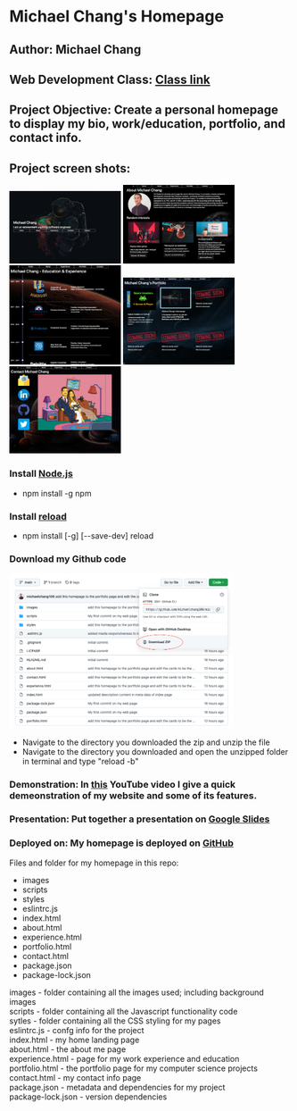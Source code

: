 # Michael Chang's Homepage

## Author: Michael Chang

## Web Development Class: [Class link](https://johnguerra.co/classes/webDevelopment_fall_2021/)

## Project Objective: Create a personal homepage to display my bio, work/education, portfolio, and contact info.

## Project screen shots:
<p float="left">
  <img src="https://raw.githubusercontent.com/michaelchang106/michaelChangHomePage/main/images/mc_homepage_landing.png" alt="homepage screenshot" width="200" height="auto">
  <img src="https://raw.githubusercontent.com/michaelchang106/michaelChangHomePage/main/images/mc_about_me_page.png" alt="about me screenshot" width="200" height="auto">
  <img src="https://raw.githubusercontent.com/michaelchang106/michaelChangHomePage/main/images/mc_experience_page.png" alt="experience screenshot" width="200" height="auto">
  <img src="https://raw.githubusercontent.com/michaelchang106/michaelChangHomePage/main/images/mc_portfolio_page.png" alt="portfolio screenshot" width="200" height="auto">
  <img src="https://raw.githubusercontent.com/michaelchang106/michaelChangHomePage/main/images/mc_contact_page.png" alt="contact screenshot" width="200" height="auto">
</p>

### Install [Node.js](https://docs.npmjs.com/downloading-and-installing-node-js-and-npm)

* npm install -g npm

### Install [reload](https://www.npmjs.com/package/reload)
* npm install [-g] [--save-dev] reload

### Download my Github code

<img src="https://raw.githubusercontent.com/michaelchang106/michaelChangHomePage/main/images/download_github_code.png" alt="contact screenshot" width="400" height="auto">

* Navigate to the directory you downloaded the zip and unzip the file
* Navigate to the directory you downloaded and open the unzipped folder in terminal and type "reload -b"

### Demonstration: In [this](https://youtu.be/IE_rhDV3S2I) YouTube video I give a quick demeonstration of my website and some of its features.

### Presentation: Put together a presentation on [Google Slides](https://docs.google.com/presentation/d/1cP43tnNqBElpOA78YLprEI56y0eBUEhre6AsT7dmPtk/edit?usp=sharing)

### Deployed on: My homepage is deployed on [GitHub](https://michaelchang106.github.io/michaelChangHomePage/)

Files and folder for my homepage in this repo:
* images 
* scripts
* styles
* eslintrc.js
* index.html
* about.html
* experience.html
* portfolio.html
* contact.html
* package.json
* package-lock.json

images - folder containing all the images used; including background images  
scripts - folder containing all the Javascript functionality code  
sytles - folder containing all the CSS styling for my pages  
eslintrc.js - confg info for the project  
index.html - my home landing page  
about.html - the about me page  
experience.html - page for my work experience and education  
portfolio.html - the portfolio page for my computer science projects  
contact.html - my contact info page  
package.json - metadata and dependencies for my project  
package-lock.json - version dependencies  
